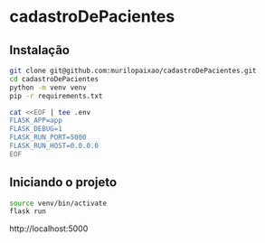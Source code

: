 # cadastroDePacientes

## Instalação 

```bash
git clone git@github.com:murilopaixao/cadastroDePacientes.git
cd cadastroDePacientes
python -m venv venv
pip -r requirements.txt
```

```bash
cat <<EOF | tee .env
FLASK_APP=app
FLASK_DEBUG=1
FLASK_RUN_PORT=5000
FLASK_RUN_HOST=0.0.0.0
EOF
```

## Iniciando o projeto

```bash
source venv/bin/activate
flask run
```

http://localhost:5000